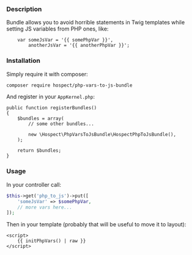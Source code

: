 ### Description

Bundle allows you to avoid horrible statements in Twig templates while setting JS variables from PHP ones, like:
```
    var someJsVar = '{{ somePhpVar }}',
        anotherJsVar = '{{ anotherPhpVar }}';
```


### Installation

Simply require it with composer:
```bash
composer require hospect/php-vars-to-js-bundle
```
And register in your `AppKernel.php`:
```
public function registerBundles()
{
    $bundles = array(
        // some other bundles...
        
        new \Hospect\PhpVarsToJsBundle\HospectPhpToJsBundle(),
    );
        
    return $bundles;
}
```


### Usage

In your controller call:
```php
$this->get('php_to_js')->put([
    'someJsVar' => $somePhpVar,
    // more vars here...
]);
```
Then in your template (probably that will be useful to move it to layout):
```
<script>
    {{ initPhpVars() | raw }}
</script>
```
